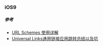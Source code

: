 ### iOS9

##### 参考
* [URL Schemes 使用详解](https://sspai.com/post/31500#04)
* [Universal Links通用链接应用跳转总结以及坑](http://www.jianshu.com/p/16374288c976)
